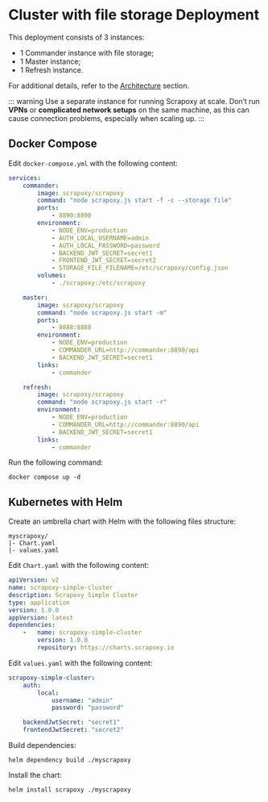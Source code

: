 # Cluster with file storage Deployment

This deployment consists of 3 instances:
- 1 Commander instance with file storage;
- 1 Master instance;
- 1 Refresh instance.

For additional details, refer to the [Architecture](/architecture/overview) section.

::: warning
Use a separate instance for running Scrapoxy at scale.
Don’t run **VPNs** or **complicated network setups** on the same machine, 
as this can cause connection problems, especially when scaling up.
:::

## Docker Compose

Edit `docker-compose.yml` with the following content:

```yaml
services:
    commander:
        image: scrapoxy/scrapoxy
        command: "node scrapoxy.js start -f -c --storage file"
        ports:
            - 8890:8890
        environment:
            - NODE_ENV=production
            - AUTH_LOCAL_USERNAME=admin
            - AUTH_LOCAL_PASSWORD=password
            - BACKEND_JWT_SECRET=secret1
            - FRONTEND_JWT_SECRET=secret2
            - STORAGE_FILE_FILENAME=/etc/scrapoxy/config.json
        volumes:
            - ./scrapoxy:/etc/scrapoxy

    master:
        image: scrapoxy/scrapoxy
        command: "node scrapoxy.js start -m"
        ports:
            - 8888:8888
        environment:
            - NODE_ENV=production
            - COMMANDER_URL=http://commander:8890/api
            - BACKEND_JWT_SECRET=secret1
        links:
            - commander

    refresh:
        image: scrapoxy/scrapoxy
        command: "node scrapoxy.js start -r"
        environment:
            - NODE_ENV=production
            - COMMANDER_URL=http://commander:8890/api
            - BACKEND_JWT_SECRET=secret1
        links:
            - commander
```

Run the following command:

```shell
docker compose up -d
```

## Kubernetes with Helm

Create an umbrella chart with Helm with the following files structure:

```
myscrapoxy/
|- Chart.yaml
|- values.yaml
```

Edit `Chart.yaml` with the following content:

```yaml
apiVersion: v2
name: scrapoxy-simple-cluster
description: Scrapoxy Simple Cluster
type: application
version: 1.0.0
appVersion: latest
dependencies:
    -   name: scrapoxy-simple-cluster
        version: 1.0.0
        repository: https://charts.scrapoxy.io
```

Edit `values.yaml` with the following content:

```yaml
scrapoxy-simple-cluster:
    auth:
        local:
            username: "admin"
            password: "password"

    backendJwtSecret: "secret1"
    frontendJwtSecret: "secret2"
```

Build dependencies:

```shell
helm dependency build ./myscrapoxy
```

Install the chart:

```shell
helm install scrapoxy ./myscrapoxy
```
